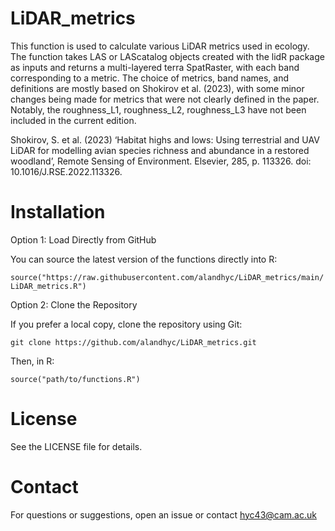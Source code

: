 # LiDAR_metrics

This function is used to calculate various LiDAR metrics used in ecology. The function takes LAS or LAScatalog objects created with the lidR package as inputs and returns a multi-layered terra SpatRaster, with each band corresponding to a metric. The choice of metrics, band names, and definitions are mostly based on Shokirov et al. (2023), with some minor changes being made for metrics that were not clearly defined in the paper. Notably, the roughness_L1, roughness_L2, roughness_L3 have not been included in the current edition.

Shokirov, S. et al. (2023) ‘Habitat highs and lows: Using terrestrial and UAV LiDAR for modelling avian species richness and abundance in a restored woodland’, Remote Sensing of Environment. Elsevier, 285, p. 113326. doi: 10.1016/J.RSE.2022.113326.

# Installation

Option 1: Load Directly from GitHub

You can source the latest version of the functions directly into R:

```source("https://raw.githubusercontent.com/alandhyc/LiDAR_metrics/main/LiDAR_metrics.R")```

Option 2: Clone the Repository

If you prefer a local copy, clone the repository using Git:

```git clone https://github.com/alandhyc/LiDAR_metrics.git```

Then, in R:

```source("path/to/functions.R")```

# License

See the LICENSE file for details.

# Contact

For questions or suggestions, open an issue or contact hyc43@cam.ac.uk
